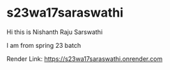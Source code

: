 # s23wa17saraswathi
Hi this is Nishanth Raju Sarswathi 

I am from spring 23 batch

Render Link: https://s23wa17saraswathi.onrender.com
